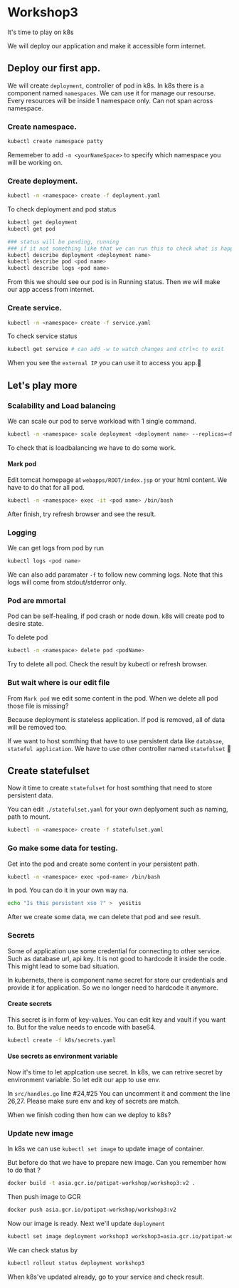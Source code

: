 # Workshop3
It's time to play on k8s

We will deploy our application and make it accessible form internet.



## Deploy our first app.
We will create `deployment`, controller of pod in k8s.
In k8s there is a component named `namespaces`. We can use it for manage our resourse. Every resources will be inside 1 namespace only. Can not span across namespace.

### Create namespace.
```sh
kubectl create namespace patty
```

Rememeber to add `-n <yourNameSpace>` to specify which namespace you will be working on.

### Create deployment.
```sh
kubectl -n <namespace> create -f deployment.yaml
```

To check deployment and pod status
```sh
kubectl get deployment
kubectl get pod

### status will be pending, running
### if it not something like that we can run this to check what is happen
kubectl describe deployment <deployment name>
kubectl describe pod <pod name>
kubectl describe logs <pod name>
```
From this we should see our pod is in Running status.
Then we will make our app access from internet.

### Create service.
```sh
kubectl -n <namespace> create -f service.yaml
```
To check service status
```sh
kubectl get service # can add -w to watch changes and ctrl+c to exit
```
When you see the `external IP` you can use it to access you app.:tada:

## Let's play more

### Scalability and Load balancing
We can scale our pod to serve workload with 1 single command.

```sh
kubectl -n <namespace> scale deployment <deployment name> --replicas=<Number of pod | just 2 or 3 is enough nah we have limited budget :cry:>
```

To check that is loadbalancing we have to do some work.

#### Mark pod
Edit tomcat homepage at `webapps/ROOT/index.jsp` or your html content. We have to do that for all pod.

```sh
kubectl -n <namespace> exec -it <pod name> /bin/bash
```

After finish, try refresh browser and see the result.

### Logging
We can get logs from pod by run
```sh
kubectl logs <pod name>
```
We can also add paramater `-f` to follow new comming logs.
Note that this logs will come from stdout/stderror only.

### Pod are mmortal
Pod can be self-healing, if pod crash or node down. k8s will create pod to desire state.

To delete pod
```sh
kubectl -n <namespace> delete pod <podName>
```
Try to delete all pod.
Check the result by kubectl or refresh browser.


### But wait where is our edit file

From `Mark pod` we edit some content in the pod. When we delete all pod those file is missing?

Because deployment is stateless application. If pod is removed, all of data will be removed too.

If we want to host somthing that have to use persistent data like `databsae`, `stateful application`. We have to use other controller named `statefulset` :floppy_disk:

## Create statefulset
Now it time to create `statefulset` for host somthing that need to store persistent data.


You can edit `./statefulset.yaml` for your own deplyoment such as naming, path to mount.

```sh
kubectl -n <namespace> create -f statefulset.yaml
```

### Go make some data for testing.

Get into the pod and create some content in your persistent path.

```sh
kubectl -n <namespace> exec <pod-name> /bin/bash
```
In pod. You can do it in your own way na.
```sh
echo "Is this persistent xso ?" >  yesitis
```

After we create some data, we can delete that pod and see result.

### Secrets
Some of application use some credential for connecting to other service. Such as database url, api key.  It is not good to hardcode it inside the code. This might lead to some bad situation.

In kubernets, there is component name secret for store our credentials and provide it for application. So we no longer need to hardcode it anymore.

#### Create secrets
This secret is in form of key-values. You can edit key and vault if you want to.
But for the value needs to encode with base64.

```sh
kubectl create -f k8s/secrets.yaml
```

#### Use secrets as environment variable
Now it's time to let applcation use secret. In k8s, we can retrive secret by environment variable. So let edit our app to use env.

In `src/handles.go` line #24,#25 You can uncomment it and comment the line 26,27. Please make sure env and key of secrets are match.

When we finish coding then how can we deploy to k8s?

### Update new image
In k8s we can use `kubectl set image` to update image of container.

But before do that we have to prepare new image. Can you remember how to do that ?

```sh
docker build -t asia.gcr.io/patipat-workshop/workshop3:v2 .
```

Then push image to GCR
```sh
docker push asia.gcr.io/patipat-workshop/workshop3:v2
```

Now our image is ready. Next we'll update `deployment`
```sh
kubectl set image deployment workshop3 workshop3=asia.gcr.io/patipat-workshop/workshop3:v2
```
We can check status by
```sh
kubectl rollout status deployment workshop3
```

When k8s've updated already, go to your service and check result.
